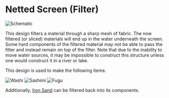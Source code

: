 # Netted Screen (Filter)

![Schematic](betterwithaddons:docs/imgs/waternet.png)

This design filters a material through a sharp mesh of fabric. The now filtered (or sliced) materials will end up in the water underneath the screen. Some hard components of the filtered material may not be able to pass the filter and instead remain on top of the filter.
Note that due to the inability to move water sources, it may be impossible to construct this structure unless one would construct it in a river or lake.

This design is used to make the following items:

![Washi](item:betterwithaddons:japanmat@11)
![Sashimi](item:betterwithaddons:food_sashimi@0)
![Fugu](item:betterwithaddons:food_pufferfish_prepared@0)

Additionally, [Iron Sand](sandnet.md) can be filtered back into its components.